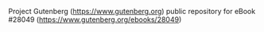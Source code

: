 Project Gutenberg (https://www.gutenberg.org) public repository for eBook #28049 (https://www.gutenberg.org/ebooks/28049)
